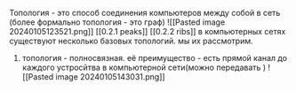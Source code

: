 Топология - это способ соединения компьютеров между собой в сеть
(более формально   топология - это граф) 
![[Pasted image 20240105123521.png]]
[[0.2.1 peaks]]
[[0.2.2 ribs]] 
в компьютерных сетях существуют несколько базовых топологий.
мы их рассмотрим. 
1. топология - полносвязная. её преимущество - есть прямой канал до каждого устросйтва в компьютерной сети(можно передавать )
   ![[Pasted image 20240105143031.png]]